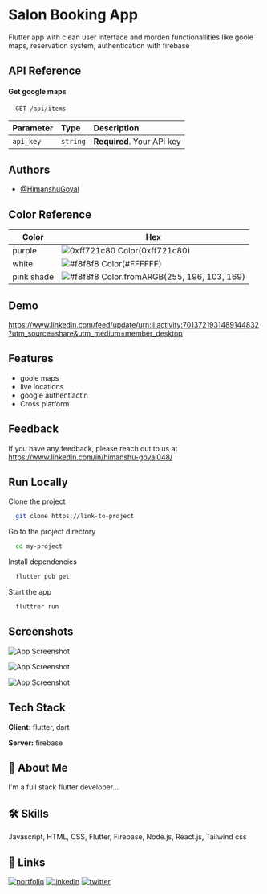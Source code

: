 
# Salon Booking App

Flutter app with clean user interface and morden functionallities like goole maps, reservation system, authentication with firebase


## API Reference

#### Get google maps

```http
  GET /api/items
```

| Parameter | Type     | Description                |
| :-------- | :------- | :------------------------- |
| `api_key` | `string` | **Required**. Your API key |




## Authors

- [@HimanshuGoyal](https://www.linkedin.com/in/himanshu-goyal048/)

## Color Reference

| Color             | Hex                                                                |
| ----------------- | ------------------------------------------------------------------ |
| purple | ![0xff721c80](https://via.placeholder.com/10/0a192f?text=+) Color(0xff721c80) |
| white | ![#f8f8f8](https://via.placeholder.com/10/f8f8f8?text=+) Color(#FFFFFF) |
| pink shade | ![#f8f8f8](https://via.placeholder.com/10/f8f8f8?text=+) Color.fromARGB(255, 196, 103, 169) |


## Demo

https://www.linkedin.com/feed/update/urn:li:activity:7013721931489144832?utm_source=share&utm_medium=member_desktop

    
## Features

- goole maps
- live locations
- google authentiactin
- Cross platform


## Feedback

If you have any feedback, please reach out to us at https://www.linkedin.com/in/himanshu-goyal048/


## Run Locally

Clone the project

```bash
  git clone https://link-to-project
```

Go to the project directory

```bash
  cd my-project
```

Install dependencies

```bash
  flutter pub get
```

Start the app

```bash
  fluttrer run
```


## Screenshots

![App Screenshot](https://firebasestorage.googleapis.com/v0/b/reddit-clone-e4353.appspot.com/o/photo_2022-12-28_13-01-31.jpg?alt=media&token=847a0b2f-a894-4b0a-a086-9144346d63e9)

![App Screenshot](https://firebasestorage.googleapis.com/v0/b/reddit-clone-e4353.appspot.com/o/photo_2022-12-28_13-01-35.jpg?alt=media&token=8908fb44-cb64-4a0b-b95e-892052c03c00)


![App Screenshot](https://firebasestorage.googleapis.com/v0/b/reddit-clone-e4353.appspot.com/o/photo_2022-12-28_13-01-33.jpg?alt=media&token=6d686965-93b3-4f7f-a136-bc5ff9437120)
## Tech Stack

**Client:** flutter, dart

**Server:** firebase


## 🚀 About Me
I'm a full stack flutter developer...


## 🛠 Skills
Javascript, HTML, CSS, Flutter, 
Firebase, Node.js, React.js, Tailwind css


## 🔗 Links
[![portfolio](https://img.shields.io/badge/my_portfolio-000?style=for-the-badge&logo=ko-fi&logoColor=white)](https://katherineoelsner.com/)
[![linkedin](https://img.shields.io/badge/linkedin-0A66C2?style=for-the-badge&logo=linkedin&logoColor=white)](https://www.linkedin.com/)
[![twitter](https://img.shields.io/badge/twitter-1DA1F2?style=for-the-badge&logo=twitter&logoColor=white)](https://twitter.com/)

